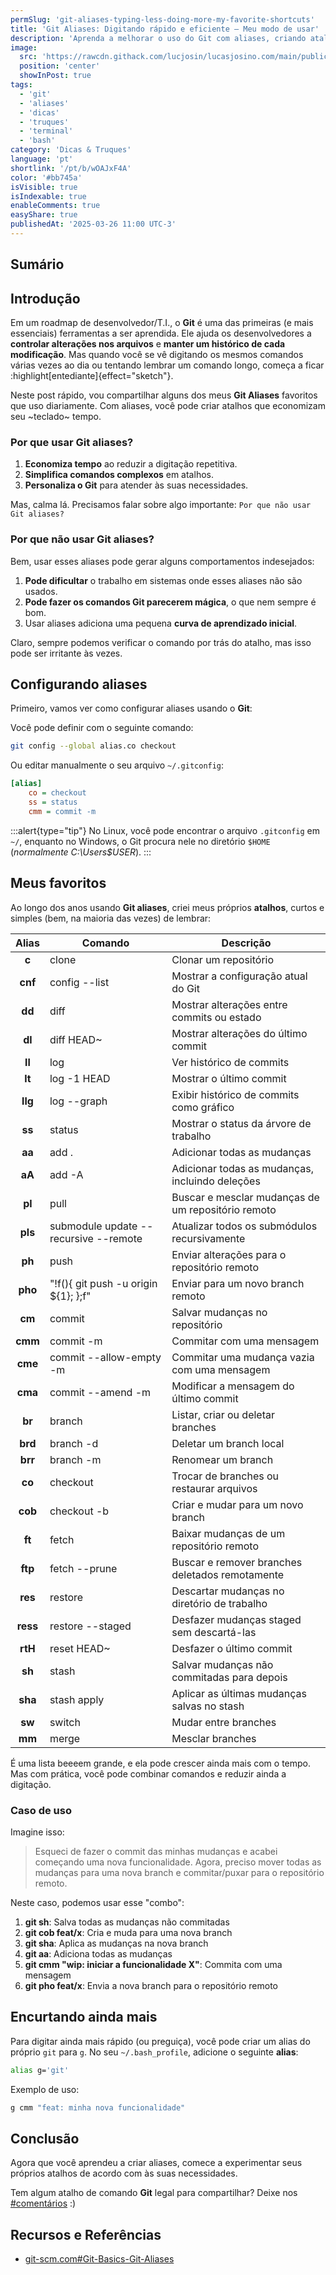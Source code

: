 ```yaml
---
permSlug: 'git-aliases-typing-less-doing-more-my-favorite-shortcuts'
title: 'Git Aliases: Digitando rápido e eficiente — Meu modo de usar'
description: 'Aprenda a melhorar o uso do Git com aliases, criando atalhos para reduzir a repetição e conheça alguns dos meus atalhos favoritos de comandos Git.'
image:
  src: 'https://rawcdn.githack.com/lucjosin/lucasjosino.com/main/public/static/blog/wOAJxF4A/git-aliases-pt.png'
  position: 'center'
  showInPost: true
tags:
  - 'git'
  - 'aliases'
  - 'dicas'
  - 'truques'
  - 'terminal'
  - 'bash'
category: 'Dicas & Truques'
language: 'pt'
shortlink: '/pt/b/wOAJxF4A'
color: '#bb745a'
isVisible: true
isIndexable: true
enableComments: true
easyShare: true
publishedAt: '2025-03-26 11:00 UTC-3'
---
```


## Sumário

## Introdução

Em um roadmap de desenvolvedor/T.I., o **Git** é uma das primeiras (e mais essenciais) ferramentas a ser aprendida. Ele ajuda os desenvolvedores a **controlar alterações nos arquivos** e **manter um histórico de cada modificação**. Mas quando você se vê digitando os mesmos comandos várias vezes ao dia ou tentando lembrar um comando longo, começa a ficar :highlight[entediante]{effect="sketch"}.

Neste post rápido, vou compartilhar alguns dos meus **Git Aliases** favoritos que uso diariamente. Com aliases, você pode criar atalhos que economizam seu ~teclado~ tempo.

### Por que usar Git aliases?

1. **Economiza tempo** ao reduzir a digitação repetitiva.
2. **Simplifica comandos complexos** em atalhos.
3. **Personaliza o Git** para atender às suas necessidades.

Mas, calma lá. Precisamos falar sobre algo importante: `Por que não usar Git aliases?`

### Por que não usar Git aliases?

Bem, usar esses aliases pode gerar alguns comportamentos indesejados:

1. **Pode dificultar** o trabalho em sistemas onde esses aliases não são usados.
2. **Pode fazer os comandos Git parecerem mágica**, o que nem sempre é bom.
3. Usar aliases adiciona uma pequena **curva de aprendizado inicial**.

Claro, sempre podemos verificar o comando por trás do atalho, mas isso pode ser irritante às vezes.

## Configurando aliases

Primeiro, vamos ver como configurar aliases usando o **Git**:

Você pode definir com o seguinte comando:

```sh
git config --global alias.co checkout
```

Ou editar manualmente o seu arquivo `~/.gitconfig`:

```ini
[alias]
    co = checkout
    ss = status
    cmm = commit -m
```

:::alert{type="tip"}
No Linux, você pode encontrar o arquivo `.gitconfig` em `~/`, enquanto no Windows, o Git procura nele no diretório `$HOME` (_normalmente C:\Users\$USER_).
:::

## Meus favoritos

Ao longo dos anos usando **Git aliases**, criei meus próprios **atalhos**, curtos e simples (bem, na maioria das vezes) de lembrar:

|  Alias   | Comando                               | Descrição                                          |
| :------: | ------------------------------------- | -------------------------------------------------- |
|  **c**   | clone                                 | Clonar um repositório                              |
| **cnf**  | config --list                         | Mostrar a configuração atual do Git                |
|  **dd**  | diff                                  | Mostrar alterações entre commits ou estado         |
|  **dl**  | diff HEAD~                            | Mostrar alterações do último commit                |
|  **ll**  | log                                   | Ver histórico de commits                           |
|  **lt**  | log -1 HEAD                           | Mostrar o último commit                            |
| **llg**  | log --graph                           | Exibir histórico de commits como gráfico           |
|  **ss**  | status                                | Mostrar o status da árvore de trabalho             |
|  **aa**  | add .                                 | Adicionar todas as mudanças                        |
|  **aA**  | add -A                                | Adicionar todas as mudanças, incluindo deleções    |
|  **pl**  | pull                                  | Buscar e mesclar mudanças de um repositório remoto |
| **pls**  | submodule update --recursive --remote | Atualizar todos os submódulos recursivamente       |
|  **ph**  | push                                  | Enviar alterações para o repositório remoto        |
| **pho**  | "!f(){ git push -u origin ${1}; };f"  | Enviar para um novo branch remoto                  |
|  **cm**  | commit                                | Salvar mudanças no repositório                     |
| **cmm**  | commit -m                             | Commitar com uma mensagem                          |
| **cme**  | commit --allow-empty -m               | Commitar uma mudança vazia com uma mensagem        |
| **cma**  | commit --amend -m                     | Modificar a mensagem do último commit              |
|  **br**  | branch                                | Listar, criar ou deletar branches                  |
| **brd**  | branch -d                             | Deletar um branch local                            |
| **brr**  | branch -m                             | Renomear um branch                                 |
|  **co**  | checkout                              | Trocar de branches ou restaurar arquivos           |
| **cob**  | checkout -b                           | Criar e mudar para um novo branch                  |
|  **ft**  | fetch                                 | Baixar mudanças de um repositório remoto           |
| **ftp**  | fetch --prune                         | Buscar e remover branches deletados remotamente    |
| **res**  | restore                               | Descartar mudanças no diretório de trabalho        |
| **ress** | restore --staged                      | Desfazer mudanças staged sem descartá-las          |
| **rtH**  | reset HEAD~                           | Desfazer o último commit                           |
|  **sh**  | stash                                 | Salvar mudanças não commitadas para depois         |
| **sha**  | stash apply                           | Aplicar as últimas mudanças salvas no stash        |
|  **sw**  | switch                                | Mudar entre branches                               |
|  **mm**  | merge                                 | Mesclar branches                                   |

É uma lista beeeem grande, e ela pode crescer ainda mais com o tempo. Mas com prática, você pode combinar comandos e reduzir ainda a digitação.

### Caso de uso

Imagine isso:

> Esqueci de fazer o commit das minhas mudanças e acabei começando uma nova funcionalidade. Agora, preciso mover todas as mudanças para uma nova branch e commitar/puxar para o repositório remoto.

Neste caso, podemos usar esse "combo":

1. **git sh**: Salva todas as mudanças não commitadas
2. **git cob feat/x**: Cria e muda para uma nova branch
3. **git sha**: Aplica as mudanças na nova branch
4. **git aa**: Adiciona todas as mudanças
5. **git cmm "wip: iniciar a funcionalidade X"**: Commita com uma mensagem
6. **git pho feat/x**: Envia a nova branch para o repositório remoto

## Encurtando ainda mais

Para digitar ainda mais rápido (ou preguiça), você pode criar um alias do próprio `git` para `g`. No seu `~/.bash_profile`, adicione o seguinte **alias**:

```sh
alias g='git'
```

Exemplo de uso:

```sh
g cmm "feat: minha nova funcionalidade"
```

## Conclusão

Agora que você aprendeu a criar aliases, comece a experimentar seus próprios atalhos de acordo com às suas necessidades.

Tem algum atalho de comando **Git** legal para compartilhar? Deixe nos [#comentários](#comments) :)

## Recursos e Referências

- [git-scm.com#Git-Basics-Git-Aliases](https://git-scm.com/book/en/v2/Git-Basics-Git-Aliases)
